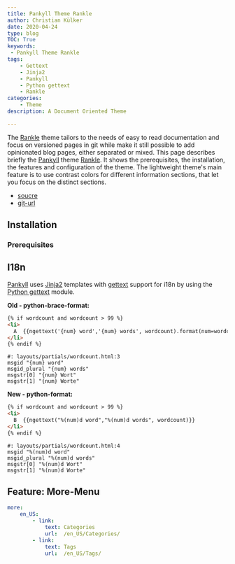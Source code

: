 ```yaml
---
title: Pankyll Theme Rankle
author: Christian Külker
date: 2020-04-24
type: blog
TOC: True
keywords:
 - Pankyll Theme Rankle
tags:
    - Gettext
    - Jinja2
    - Pankyll
    - Python gettext
    - Rankle
categories:
    - Theme
description: A Document Oriented Theme

---
```


The [Rankle] theme tailors to the needs of easy to read documentation and focus
on versioned pages in git while make it still possible to add opinionated blog
pages, either separated or mixed. This page describes briefly the [Pankyll]
theme [Rankle]. It shows the prerequisites, the installation, the features and
configuration of the theme. The lightweight theme's main feature is to use
contrast colors for different information sections, that let you focus on the
distinct sections.

* [soucre](https://github.com/ckuelker/pankyll-theme-rankle/)
* [git-url](https://github.com/ckuelker/pankyll-theme-rankle.git)

## Installation

### Prerequisites

## I18n

[Pankyll] uses [Jinja2] templates with [gettext] support for i18n by using the
[Python gettext] module.

**Old - python-brace-format:**

```html
{% if wordcount and wordcount > 99 %}
<li>
  A  {{ngettext('{num} word','{num} words', wordcount).format(num=wordcount)}}
</li>
{% endif %}
```

```po
#: layouts/partials/wordcount.html:3
msgid "{num} word"
msgid_plural "{num} words"
msgstr[0] "{num} Wort"
msgstr[1] "{num} Worte"
```

**New - python-format:**

```html
{% if wordcount and wordcount > 99 %}
<li>
  B  {{ngettext("%(num)d word","%(num)d words", wordcount)}}
</li>
{% endif %}
```

```po
#: layouts/partials/wordcount.html:4
msgid "%(num)d word"
msgid_plural "%(num)d words"
msgstr[0] "%(num)d Wort"
msgstr[1] "%(num)d Worte"
```

## Feature: More-Menu

```yaml
more:
    en_US:
        - link:
            text: Categories
            url:  /en_US/Categories/
        - link:
            text: Tags
            url:  /en_US/Tags/


```

[Gettext]: https://www.gnu.org/software/gettext/
[Jinja2]: https://palletsprojects.com/p/jinja/
[Pankyll]: https://www.pankyll.org/
[Python gettext]: https://docs.python.org/3/library/gettext.html
[Rankle]: /en_US/Pankyll-Themes/pankyll-theme-rankle.html
